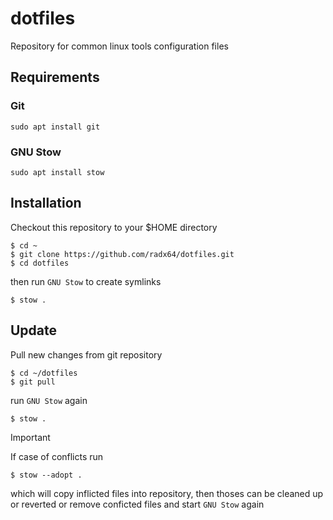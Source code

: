 # dotfiles
Repository for common linux tools configuration files

## Requirements

### Git

``` 
sudo apt install git 
```

### GNU Stow

```
sudo apt install stow
```

## Installation

Checkout this repository to your $HOME directory

```
$ cd ~
$ git clone https://github.com/radx64/dotfiles.git
$ cd dotfiles
```

then run `GNU Stow` to create symlinks
```
$ stow .
```

## Update

Pull new changes from git repository
```
$ cd ~/dotfiles
$ git pull
```

run `GNU Stow` again

```
$ stow .
```

> [!IMPORTANT]  
> If case of conflicts run 
> ```
> $ stow --adopt .
> ```
> which will copy inflicted files into repository, then thoses can be  cleaned up or reverted
> or remove conficted files and start `GNU Stow` again
